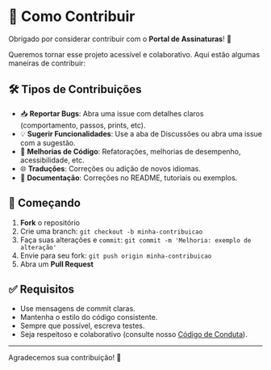 # 🤝 Como Contribuir

Obrigado por considerar contribuir com o **Portal de Assinaturas**! 🎉

Queremos tornar esse projeto acessível e colaborativo. Aqui estão algumas maneiras de contribuir:

## 🛠 Tipos de Contribuições

- 📥 **Reportar Bugs**: Abra uma issue com detalhes claros (comportamento, passos, prints, etc).
- 💡 **Sugerir Funcionalidades**: Use a aba de Discussões ou abra uma issue com a sugestão.
- 🧹 **Melhorias de Código**: Refatorações, melhorias de desempenho, acessibilidade, etc.
- 🌐 **Traduções**: Correções ou adição de novos idiomas.
- 📝 **Documentação**: Correções no README, tutoriais ou exemplos.

## 🚀 Começando

1. **Fork** o repositório
2. Crie uma branch: `git checkout -b minha-contribuicao`
3. Faça suas alterações e `commit`: `git commit -m 'Melhoria: exemplo de alteração'`
4. Envie para seu fork: `git push origin minha-contribuicao`
5. Abra um **Pull Request**

## ✅ Requisitos

- Use mensagens de commit claras.
- Mantenha o estilo do código consistente.
- Sempre que possível, escreva testes.
- Seja respeitoso e colaborativo (consulte nosso [Código de Conduta](./CODIGO_DE_CONDUTA.md)).

---

Agradecemos sua contribuição! 💙
